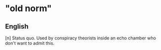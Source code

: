 # "old norm"
## English

[n] Status quo. Used by conspiracy theorists inside an echo chamber who don't want to admit this.